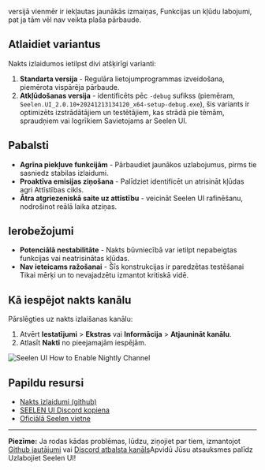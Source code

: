 versijā vienmēr ir iekļautas jaunākās izmaiņas, Funkcijas un kļūdu labojumi, pat
ja tām vēl nav veikta plaša pārbaude.

## Atlaidiet variantus

Nakts izlaidumos ietilpst divi atšķirīgi varianti:

1. **Standarta versija** - Regulāra lietojumprogrammas izveidošana, piemērota
   vispārēja pārbaude.
2. **Atkļūdošanas versija** - identificēts pēc `-debug` sufikss (piemēram,
   `Seelen.UI_2.0.10+20241213134120_x64-setup-debug.exe`), šis variants ir
   optimizēts izstrādātājiem un testētājiem, kas strādā pie tēmām, spraudņiem
   vai logrīkiem Savietojams ar Seelen UI.

## Pabalsti

- **Agrīna piekļuve funkcijām** - Pārbaudiet jaunākos uzlabojumus, pirms tie
  sasniedz stabilas izlaidumi.
- **Proaktīva emisijas ziņošana** - Palīdziet identificēt un atrisināt kļūdas
  agri Attīstības cikls.
- **Ātra atgriezeniskā saite uz attīstību** - veicināt Seelen UI rafinēšanu,
  nodrošinot reālā laika atziņas.

## Ierobežojumi

- **Potenciālā nestabilitāte** - Nakts būvniecībā var ietilpt nepabeigtas
  funkcijas vai neatrisinātas kļūdas.
- **Nav ieteicams ražošanai** - Šīs konstrukcijas ir paredzētas testēšanai Tikai
  mērķi un to nevajadzētu izmantot kritiskā vidē.

## Kā iespējot nakts kanālu

Pārslēgties uz nakts izlaišanas kanālu:

1. Atvērt **Iestatījumi** > **Ekstras** vai **Informācija** > **Atjaunināt
   kanālu**.
2. Atlasīt **Naktī** no pieejamajām iespējām.

![Seelen UI How to Enable Nightly Channel](https://github.com/user-attachments/assets/ae88aeac-98cc-4424-a9e7-fb59740b694e)

## Papildu resursi

- [Nakts izlaidumi (github)](https://github.com/eythaann/Seelen-UI/releases/tag/nightly)
- [SEELEN UI Discord kopiena](https://discord.gg/ABfASx5ZAJ)
- [Oficiālā Seelen vietne](https://seelen.io)

---

**Piezīme:** Ja rodas kādas problēmas, lūdzu, ziņojiet par tiem, izmantojot
[Github jautājumi](https://github.com/eythaann/Seelen-UI/issues) vai
[Discord atbalsta kanāls](https://discord.gg/ABfASx5ZAJ)Apvidū Jūsu atsauksmes
palīdz Uzlabojiet Seelen UI!
